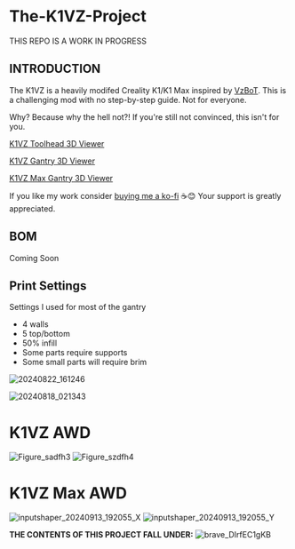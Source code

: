 # The-K1VZ-Project
THIS REPO IS A WORK IN PROGRESS

## INTRODUCTION
The K1VZ is a heavily modifed Creality K1/K1 Max inspired by [VzBoT](https://github.com/VzBoT3D).
This is a challenging mod with no step-by-step guide. Not for everyone.

Why? Because why the hell not?! If you're still not convinced, this isn't for you.

[K1VZ Toolhead 3D Viewer](https://collaborate.shapr3d.com/v/Mu9zn_hOX8JQScig5GLuY)

[K1VZ Gantry 3D Viewer](https://collaborate.shapr3d.com/v/g7WvazfItJmMossNty6Cj)

[K1VZ Max Gantry 3D Viewer](https://collaborate.shapr3d.com/v/ZGCv1NjKbROWeMaYcBegq)

If you like my work consider [buying me a ko-fi](https://ko-fi.com/derrickdarrell) ☕😊 Your support is greatly appreciated.

## BOM

Coming Soon

## Print Settings
Settings I used for most of the gantry
- 4 walls
- 5 top/bottom
- 50% infill
- Some parts require supports
- Some small parts will require brim

![20240822_161246](https://github.com/user-attachments/assets/0b77a877-bf09-4d68-9f07-7f6a1c3a84c6)

![20240818_021343](https://github.com/user-attachments/assets/09ec1371-811f-4193-84d1-faf60df8335b)



# K1VZ AWD
![Figure_sadfh3](https://github.com/user-attachments/assets/e168ebe1-d99e-41e4-97cd-0f41ced3cc51)
![Figure_szdfh4](https://github.com/user-attachments/assets/13b74234-dc4e-4a9c-9b2f-4912acd05629)


# K1VZ Max AWD
![inputshaper_20240913_192055_X](https://github.com/user-attachments/assets/b4ae6fa0-cbba-449d-9286-412bd7fe2b34)
![inputshaper_20240913_192055_Y](https://github.com/user-attachments/assets/162e90ab-5d48-42eb-8aa5-c0a20416a700)





















**THE CONTENTS OF THIS PROJECT FALL UNDER:**
![brave_DIrfEC1gKB](https://github.com/user-attachments/assets/38e6e00a-9b24-49f6-92e0-96283c350913)
